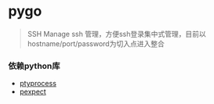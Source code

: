 # pygo
> SSH Manage  ssh 管理，方便ssh登录集中式管理，目前以hostname/port/password为切入点进入整合

### 依赖python库
- [ptyprocess](https://pypi.python.org/pypi/ptyprocess)
- [pexpect](https://pypi.python.org/pypi/pexpect/)
